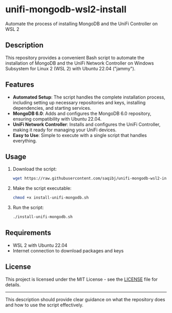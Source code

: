 # unifi-mongodb-wsl2-install
Automate the process of installing MongoDB and the UniFi Controller on WSL 2

## Description

This repository provides a convenient Bash script to automate the installation of MongoDB and the UniFi Network Controller on Windows Subsystem for Linux 2 (WSL 2) with Ubuntu 22.04 ("jammy"). 

## Features

- **Automated Setup**: The script handles the complete installation process, including setting up necessary repositories and keys, installing dependencies, and starting services.
- **MongoDB 6.0**: Adds and configures the MongoDB 6.0 repository, ensuring compatibility with Ubuntu 22.04.
- **UniFi Network Controller**: Installs and configures the UniFi Controller, making it ready for managing your UniFi devices.
- **Easy to Use**: Simple to execute with a single script that handles everything.

## Usage

1. Download the script:
   ```bash
   wget https://raw.githubusercontent.com/saqibj/unifi-mongodb-wsl2-install/main/install-unifi-mongodb.sh
   ```
2. Make the script executable:
   ```bash
   chmod +x install-unifi-mongodb.sh
   ```
3. Run the script:
   ```bash
   ./install-unifi-mongodb.sh
   ```


## Requirements

- WSL 2 with Ubuntu 22.04
- Internet connection to download packages and keys

## License

This project is licensed under the MIT License - see the [LICENSE](LICENSE) file for details.

---

This description should provide clear guidance on what the repository does and how to use the script effectively.

